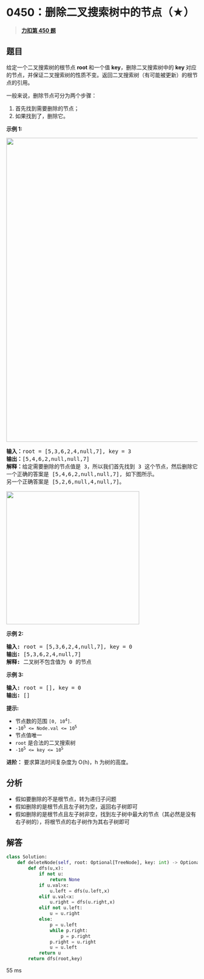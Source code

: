 # 0450：删除二叉搜索树中的节点（★）


> <u>**[力扣第 450 题](https://leetcode.cn/problems/delete-node-in-a-bst/)**</u>

## 题目

<p>给定一个二叉搜索树的根节点 <strong>root </strong>和一个值 <strong>key</strong>，删除二叉搜索树中的 <strong>key </strong>对应的节点，并保证二叉搜索树的性质不变。返回二叉搜索树（有可能被更新）的根节点的引用。</p>

<p>一般来说，删除节点可分为两个步骤：</p>

<ol>
<li>首先找到需要删除的节点；</li>
<li>如果找到了，删除它。</li>
</ol>



<p><strong>示例 1:</strong></p>

<p><img src="https://assets.leetcode.com/uploads/2020/09/04/del_node_1.jpg" style="width: 800px;" /></p>

<pre>
<strong>输入：</strong>root = [5,3,6,2,4,null,7], key = 3
<strong>输出：</strong>[5,4,6,2,null,null,7]
<strong>解释：</strong>给定需要删除的节点值是 3，所以我们首先找到 3 这个节点，然后删除它。
一个正确的答案是 [5,4,6,2,null,null,7], 如下图所示。
另一个正确答案是 [5,2,6,null,4,null,7]。

<img src="https://assets.leetcode.com/uploads/2020/09/04/del_node_supp.jpg" style="width: 350px;" />
</pre>

<p><strong>示例 2:</strong></p>

<pre>
<strong>输入:</strong> root = [5,3,6,2,4,null,7], key = 0
<strong>输出:</strong> [5,3,6,2,4,null,7]
<strong>解释:</strong> 二叉树不包含值为 0 的节点
</pre>

<p><strong>示例 3:</strong></p>

<pre>
<strong>输入:</strong> root = [], key = 0
<strong>输出:</strong> []</pre>



<p><strong>提示:</strong></p>

<ul>
<li>节点数的范围 <code>[0, 10<sup>4</sup>]</code>.</li>
<li><code>-10<sup>5</sup> &lt;= Node.val &lt;= 10<sup>5</sup></code></li>
<li>节点值唯一</li>
<li><code>root</code> 是合法的二叉搜索树</li>
<li><code>-10<sup>5</sup> &lt;= key &lt;= 10<sup>5</sup></code></li>
</ul>



<p><strong>进阶：</strong> 要求算法时间复杂度为 O(h)，h 为树的高度。</p>


## 分析

- 假如要删除的不是根节点，转为递归子问题
- 假如删除的是根节点且左子树为空，返回右子树即可
- 假如删除的是根节点且左子树非空，找到左子树中最大的节点（其必然是没有右子树的），将根节点的右子树作为其右子树即可

## 解答

```python
class Solution:
    def deleteNode(self, root: Optional[TreeNode], key: int) -> Optional[TreeNode]:
        def dfs(u,x):
            if not u:
                return None
            if u.val>x:
                u.left = dfs(u.left,x)
            elif u.val<x:
                u.right = dfs(u.right,x)
            elif not u.left:
                u = u.right
            else:
                p = u.left
                while p.right:
                    p = p.right
                p.right = u.right
                u = u.left
            return u
        return dfs(root,key)
```
55 ms


